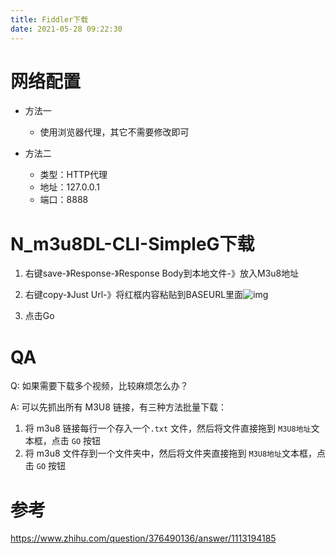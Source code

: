 ```yaml
---
title: Fiddler下载
date: 2021-05-28 09:22:30
---
```




# 网络配置

- 方法一
  - 使用浏览器代理，其它不需要修改即可

- 方法二
  - 类型：HTTP代理
  - 地址：127.0.0.1
  - 端口：8888

# N_m3u8DL-CLI-SimpleG下载

1. 右键save-》Response-》Response Body到本地文件-》放入M3u8地址

2. 右键copy-》Just Url-》将红框内容粘贴到BASEURL里面![img](https://pic1.zhimg.com/80/v2-f4eb3c975c942624497eba0f0f5a3ec2_720w.jpg?source=1940ef5c)

3. 点击Go

# QA

Q: 如果需要下载多个视频，比较麻烦怎么办？

A: 可以先抓出所有 M3U8 链接，有三种方法批量下载：

1. 将 m3u8 链接每行一个存入一个`.txt` 文件，然后将文件直接拖到 `M3U8地址`文本框，点击 `GO` 按钮
2. 将 m3u8 文件存到一个文件夹中，然后将文件夹直接拖到 `M3U8地址`文本框，点击 `GO` 按钮



# 参考

https://www.zhihu.com/question/376490136/answer/1113194185